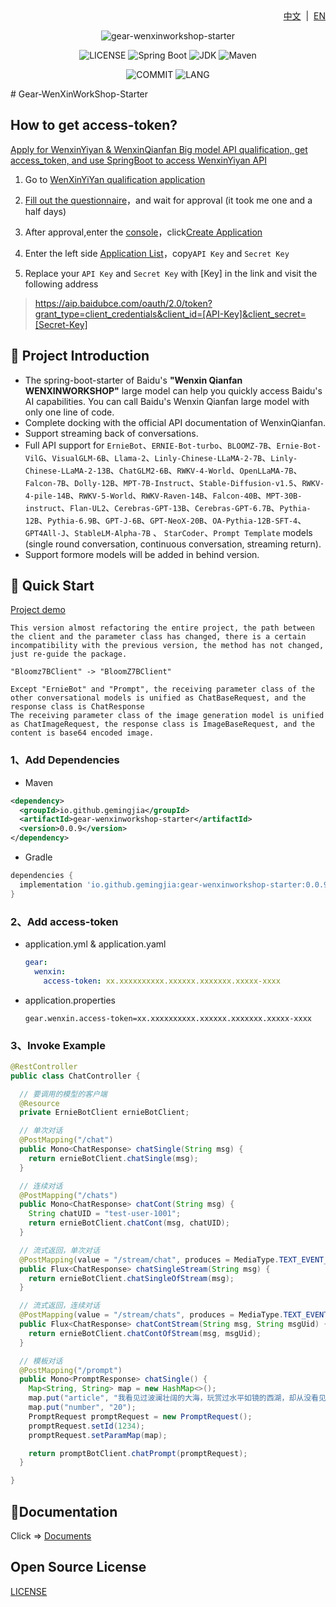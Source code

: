 <div align="right">
<a href="/README.md">中文</a> &nbsp;|&nbsp;
<a href="/README_EN.md">EN</a>
</div>

<div align="center">

![gear-wenxinworkshop-starter](https://socialify.git.ci/gemingjia/gear-wenxinworkshop-starter/image?font=Inter&forks=1&issues=1&language=1&name=1&owner=1&pattern=Floating%20Cogs&pulls=1&stargazers=1&theme=Light)

![LICENSE](https://img.shields.io/github/license/gemingjia/gear-wenxinworkshop-starter?style=flat-square)
![Spring Boot](https://img.shields.io/badge/Spring%20Boot-3.1.0-brightgreen.svg)
![JDK](https://img.shields.io/badge/JDK-17.0.5-orange.svg)
![Maven](https://img.shields.io/badge/Maven-3.9-blue.svg)

![COMMIT](https://img.shields.io/github/last-commit/gemingjia/gear-wenxinworkshop-starter?style=flat-square)
![LANG](https://img.shields.io/badge/language-Java-7F52FF?style=flat-square)

</div>
# Gear-WenXinWorkShop-Starter

## How to get access-token?

[Apply for WenxinYiyan & WenxinQianfan Big model API qualification, get access_token, and use SpringBoot to access WenxinYiyan API](https://juejin.cn/post/7260418945721991227)


1. Go to [WenXinYiYan qualification application](https://cloud.baidu.com/product/wenxinworkshop) 

2. [Fill out the questionnaire](https://cloud.baidu.com/survey/qianfan.html)，and wait for approval (it took me one and a half days)

3. After approval,enter the [console](https://console.bce.baidu.com/ai/?_=#/ai/wenxinworkshop/overview/index)，click[Create Application](https://console.bce.baidu.com/ai/?_=#/ai/wenxinworkshop/app/create)
4. Enter the left side [Application List](https://console.bce.baidu.com/ai/?_=#/ai/wenxinworkshop/app/list)，copy`API Key` and `Secret Key`
5. Replace your `API Key` and `Secret Key` with [Key] in the link and visit the following address
 > https://aip.baidubce.com/oauth/2.0/token?grant_type=client_credentials&client_id=[API-Key]&client_secret=[Secret-Key]

## 📖 Project Introduction
- The spring-boot-starter of Baidu's **"Wenxin Qianfan WENXINWORKSHOP"** large model can help you quickly access Baidu's AI capabilities. You can call Baidu's Wenxin Qianfan large model with only one line of code.
- Complete docking with the official API documentation of WenxinQianfan.
- Support streaming back of conversations.
- Full API support for `ErnieBot`、`ERNIE-Bot-turbo`、`BLOOMZ-7B`、`Ernie-Bot-VilG`、`VisualGLM-6B`、`Llama-2`、`Linly-Chinese-LLaMA-2-7B`、`Linly-Chinese-LLaMA-2-13B`、`ChatGLM2-6B`、`RWKV-4-World`、`OpenLLaMA-7B`、`Falcon-7B`、`Dolly-12B`、`MPT-7B-Instruct`、`Stable-Diffusion-v1.5`、`RWKV-4-pile-14B`、`RWKV-5-World`、`RWKV-Raven-14B`、`Falcon-40B`、`MPT-30B-instruct`、`Flan-UL2`、`Cerebras-GPT-13B`、`Cerebras-GPT-6.7B`、`Pythia-12B`、`Pythia-6.9B`、`GPT-J-6B`、`GPT-NeoX-20B`、`OA-Pythia-12B-SFT-4`、`GPT4All-J`、`StableLM-Alpha-7B` 、 `StarCoder`、`Prompt Template`  models (single round conversation, continuous conversation, streaming return).
- Support formore models will be added in behind version.

## 🚀 Quick Start

[Project demo](https://github.com/gemingjia/springboot-wenxin-demo)

```text
This version almost refactoring the entire project, the path between the client and the parameter class has changed, there is a certain incompatibility with the previous version, the method has not changed, just re-guide the package.

"Bloomz7BClient" -> "BloomZ7BClient"

Except "ErnieBot" and "Prompt", the receiving parameter class of the other conversational models is unified as ChatBaseRequest, and the response class is ChatResponse
The receiving parameter class of the image generation model is unified as ChatImageRequest, the response class is ImageBaseRequest, and the content is base64 encoded image.
```

### 1、Add Dependencies
- Maven
```xml
<dependency>
  <groupId>io.github.gemingjia</groupId>
  <artifactId>gear-wenxinworkshop-starter</artifactId>
  <version>0.0.9</version>
</dependency>
```
- Gradle
```gradle
dependencies {
  implementation 'io.github.gemingjia:gear-wenxinworkshop-starter:0.0.9' 
}
```

### 2、Add access-token
- application.yml & application.yaml
  ```yaml
  gear:
    wenxin:
      access-token: xx.xxxxxxxxxx.xxxxxx.xxxxxxx.xxxxx-xxxx
  ```
- application.properties
  ```properties
  gear.wenxin.access-token=xx.xxxxxxxxxx.xxxxxx.xxxxxxx.xxxxx-xxxx
  ```

### 3、Invoke Example
```java
@RestController
public class ChatController {

  // 要调用的模型的客户端
  @Resource
  private ErnieBotClient ernieBotClient;

  // 单次对话
  @PostMapping("/chat")
  public Mono<ChatResponse> chatSingle(String msg) {
    return ernieBotClient.chatSingle(msg);
  }

  // 连续对话
  @PostMapping("/chats")
  public Mono<ChatResponse> chatCont(String msg) {
    String chatUID = "test-user-1001";
    return ernieBotClient.chatCont(msg, chatUID);
  }

  // 流式返回，单次对话
  @PostMapping(value = "/stream/chat", produces = MediaType.TEXT_EVENT_STREAM_VALUE)
  public Flux<ChatResponse> chatSingleStream(String msg) {
    return ernieBotClient.chatSingleOfStream(msg);
  }

  // 流式返回，连续对话
  @PostMapping(value = "/stream/chats", produces = MediaType.TEXT_EVENT_STREAM_VALUE)
  public Flux<ChatResponse> chatContStream(String msg, String msgUid) {
    return ernieBotClient.chatContOfStream(msg, msgUid);
  }

  // 模板对话
  @PostMapping("/prompt")
  public Mono<PromptResponse> chatSingle() {
    Map<String, String> map = new HashMap<>();
    map.put("article", "我看见过波澜壮阔的大海，玩赏过水平如镜的西湖，却从没看见过漓江这样的水。漓江的水真静啊，静得让你感觉不到它在流动。");
    map.put("number", "20");
    PromptRequest promptRequest = new PromptRequest();
    promptRequest.setId(1234);
    promptRequest.setParamMap(map);

    return promptBotClient.chatPrompt(promptRequest);
  }

}
```

## 📑Documentation

<div>
Click => 
<a href="/wenxin-doc-en.md">Documents</a>
</div>

## Open Source License
[LICENSE](https://www.apache.org/licenses/LICENSE-2.0)
